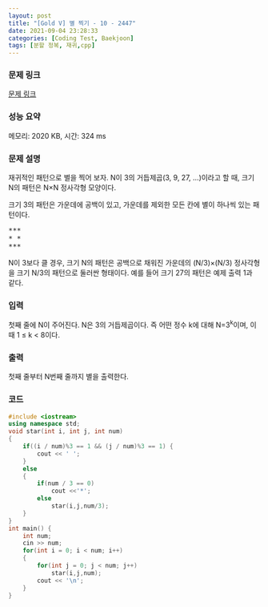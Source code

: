 ```yaml
---
layout: post
title: "[Gold V] 별 찍기 - 10 - 2447"
date: 2021-09-04 23:28:33
categories: [Coding Test, Baekjoon]
tags: [분할 정복, 재귀,cpp]
---
```


### 문제 링크

[문제 링크](https://www.acmicpc.net/problem/2447)

### 성능 요약

메모리: 2020 KB, 시간: 324 ms

### 문제 설명

<p>재귀적인 패턴으로 별을 찍어 보자. N이 3의 거듭제곱(3, 9, 27, ...)이라고 할 때, 크기 N의 패턴은 N×N 정사각형 모양이다.</p>

<p>크기 3의 패턴은 가운데에 공백이 있고, 가운데를 제외한 모든 칸에 별이 하나씩 있는 패턴이다.</p>

<pre>***
* *
***</pre>

<p>N이 3보다 클 경우, 크기 N의 패턴은 공백으로 채워진 가운데의 (N/3)×(N/3) 정사각형을 크기 N/3의 패턴으로 둘러싼 형태이다. 예를 들어 크기 27의 패턴은 예제 출력 1과 같다.</p>

### 입력

 <p>첫째 줄에 N이 주어진다. N은 3의 거듭제곱이다. 즉 어떤 정수 k에 대해 N=3<sup>k</sup>이며, 이때 1 ≤ k < 8이다.</p>

### 출력

 <p>첫째 줄부터 N번째 줄까지 별을 출력한다.</p>

### 코드

```cpp
#include <iostream>
using namespace std;
void star(int i, int j, int num)
{
    if((i / num)%3 == 1 && (j / num)%3 == 1) {
        cout << ' ';
    }
    else
    {
        if(num / 3 == 0)
            cout <<'*';
        else
            star(i,j,num/3);
    }
}
int main() {
    int num;
    cin >> num;
    for(int i = 0; i < num; i++)
    {
        for(int j = 0; j < num; j++)
            star(i,j,num);
        cout << '\n';
    }
}
```
